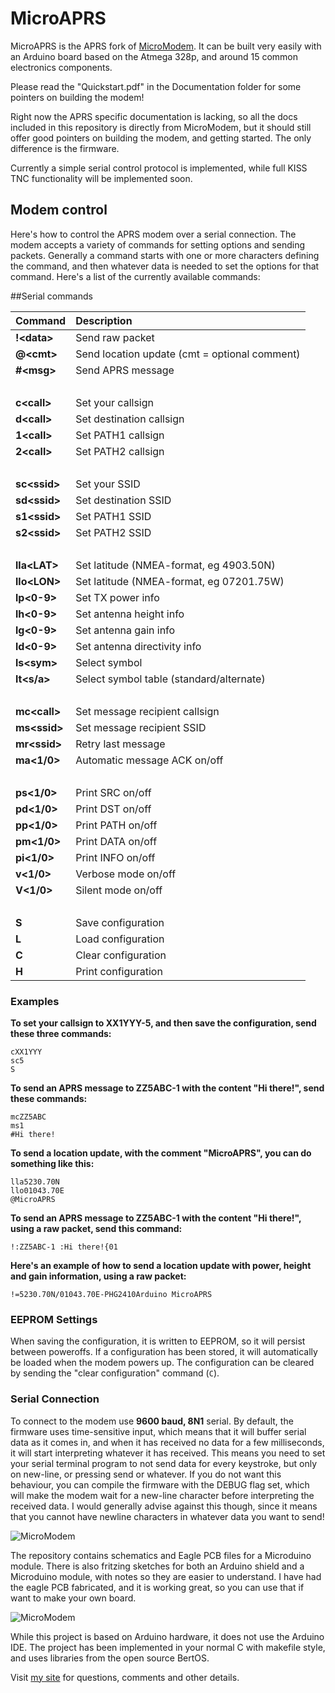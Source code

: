 MicroAPRS
==========

MicroAPRS is the APRS fork of [MicroModem](https://github.com/markqvist/MicroModem). It can be built very easily with an Arduino board based on the Atmega 328p, and around 15 common electronics components.

Please read the "Quickstart.pdf" in the Documentation folder for some pointers on building the modem!

Right now the APRS specific documentation is lacking, so all the docs included in this repository is directly from MicroModem, but it should still offer good pointers on building the modem, and getting started. The only difference is the firmware.

Currently a simple serial control protocol is implemented, while full KISS TNC functionality will be implemented soon.

## Modem control

Here's how to control the APRS modem over a serial connection. The modem accepts a variety of commands for setting options and sending packets. Generally a command starts with one or more characters defining the command, and then whatever data is needed to set the options for that command. Here's a list of the currently available commands:


##Serial commands

Command | Description
--- | :---
__!\<data>__  | Send raw packet
__@\<cmt>__ | Send location update (cmt = optional comment)
__#\<msg>__ | Send APRS message
&nbsp; | &nbsp;
__c\<call>__ |  Set your callsign
__d\<call>__ |  Set destination callsign
__1\<call>__ |  Set PATH1 callsign
__2\<call>__ |  Set PATH2 callsign
&nbsp; | &nbsp;
__sc\<ssid>__ | Set your SSID
__sd\<ssid>__ | Set destination SSID
__s1\<ssid>__ | Set PATH1 SSID
__s2\<ssid>__ | Set PATH2 SSID
&nbsp; | &nbsp;
__lla\<LAT>__ | Set latitude (NMEA-format, eg 4903.50N)
__llo\<LON>__ | Set latitude (NMEA-format, eg 07201.75W)
__lp\<0-9>__  | Set TX power info
__lh\<0-9>__  | Set antenna height info
__lg\<0-9>__  | Set antenna gain info
__ld\<0-9>__  | Set antenna directivity info
__ls\<sym>__  | Select symbol
__lt\<s/a>__  | Select symbol table (standard/alternate)
&nbsp; | &nbsp;
__mc\<call>__ | Set message recipient callsign
__ms\<ssid>__ | Set message recipient SSID
__mr\<ssid>__ | Retry last message
__ma\<1/0>__  | Automatic message ACK on/off
&nbsp; |&nbsp;
__ps\<1/0>__  | Print SRC on/off
__pd\<1/0>__  | Print DST on/off
__pp\<1/0>__  | Print PATH on/off
__pm\<1/0>__  | Print DATA on/off
__pi\<1/0>__  | Print INFO on/off
__v\<1/0>__ | Verbose mode on/off
__V\<1/0>__ | Silent mode on/off
&nbsp; | &nbsp;
__S__ | Save configuration
__L__ | Load configuration
__C__ | Clear configuration
__H__ | Print configuration



### Examples

__To set your callsign to XX1YYY-5, and then save the configuration, send these three commands:__
```
cXX1YYY
sc5
S
```

__To send an APRS message to ZZ5ABC-1 with the content "Hi there!", send these commands:__
```
mcZZ5ABC
ms1
#Hi there!
```

__To send a location update, with the comment "MicroAPRS", you can do something like this:__
```
lla5230.70N
llo01043.70E
@MicroAPRS
```

__To send an APRS message to ZZ5ABC-1 with the content "Hi there!", using a raw packet, send this command:__
```
!:ZZ5ABC-1 :Hi there!{01
```
__Here's an example of how to send a location update with power, height and gain information, using a raw packet:__
```
!=5230.70N/01043.70E-PHG2410Arduino MicroAPRS
```

### EEPROM Settings
When saving the configuration, it is written to EEPROM, so it will persist between poweroffs. If a configuration has been stored, it will automatically be loaded when the modem powers up. The configuration can be cleared by sending the "clear configuration" command (`C`).

### Serial Connection

To connect to the modem use __9600 baud, 8N1__ serial. By default, the firmware uses time-sensitive input, which means that it will buffer serial data as it comes in, and when it has received no data for a few milliseconds, it will start interpreting whatever it has received. This means you need to set your serial terminal program to not send data for every keystroke, but only on new-line, or pressing send or whatever. If you do not want this behaviour, you can compile the firmware with the DEBUG flag set, which will make the modem wait for a new-line character before interpreting the received data. I would generally advise against this though, since it means that you cannot have newline characters in whatever data you want to send!

![MicroModem](https://raw.githubusercontent.com/markqvist/MicroModem/master/Design/Images/1.jpg)

The repository contains schematics and Eagle PCB files for a Microduino module. There is also fritzing sketches for both an Arduino shield and a Microduino module, with notes so they are easier to understand. I have had the eagle PCB fabricated, and it is working great, so you can use that if want to make your own board.

![MicroModem](https://raw.githubusercontent.com/markqvist/MicroModem/master/Design/Images/PCB-lo.png)

While this project is based on Arduino hardware, it does not use the Arduino IDE. The project has been implemented in your normal C with makefile style, and uses libraries from the open source BertOS.

Visit [my site](http://unsigned.io) for questions, comments and other details.
